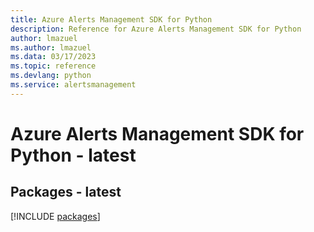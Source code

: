 ```yaml
---
title: Azure Alerts Management SDK for Python
description: Reference for Azure Alerts Management SDK for Python
author: lmazuel
ms.author: lmazuel
ms.data: 03/17/2023
ms.topic: reference
ms.devlang: python
ms.service: alertsmanagement
---
```

# Azure Alerts Management SDK for Python - latest
## Packages - latest
[!INCLUDE [packages](alerts-management-index.md)]